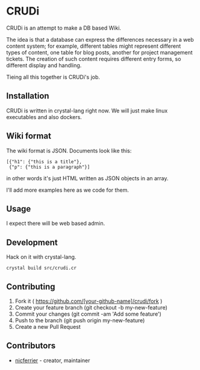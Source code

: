 # CRUDi

CRUDi is an attempt to make a DB based Wiki.

The idea is that a database can express the differences necessary in a
web content system; for example, different tables might represent
different types of content, one table for blog posts, another for
project management tickets. The creation of such content requires
different entry forms, so different display and handling.

Tieing all this together is CRUDi's job.


## Installation

CRUDi is written in crystal-lang right now. We will just make linux
executables and also dockers.


## Wiki format

The wiki format is JSON. Documents look like this:

```
[{"h1": {"this is a title"},
 {"p": {"this is a paragraph"}]
```

in other words it's just HTML written as JSON objects in an array.

I'll add more examples here as we code for them.


## Usage

I expect there will be web based admin.


## Development

Hack on it with crystal-lang.

```shell
crystal build src/crudi.cr
```

## Contributing

1. Fork it ( https://github.com/[your-github-name]/crudi/fork )
2. Create your feature branch (git checkout -b my-new-feature)
3. Commit your changes (git commit -am 'Add some feature')
4. Push to the branch (git push origin my-new-feature)
5. Create a new Pull Request

## Contributors

- [nicferrier](https://github.com/nicferrier)  - creator, maintainer
